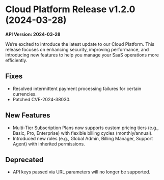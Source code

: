 # Cloud Platform Release v1.2.0 (2024-03-28)

**API Version: 2024-03-28**

We’re excited to introduce the latest update to our Cloud Platform. This release focuses on enhancing security, improving performance, and introducing new features to help you manage your SaaS operations more efficiently.

## Fixes

* Resolved intermittent payment processing failures for certain currencies.
* Patched CVE-2024-38030.

## New Features

* Multi-Tier Subscription Plans now supports custom pricing tiers (e.g., Basic, Pro, Enterprise) with flexible billing cycles (monthly/annual).
* Introduced new roles (e.g., Global Admin, Billing Manager, Support Agent) with inherited permissions.

## Deprecated

* API keys passed via URL parameters will no longer be supported.